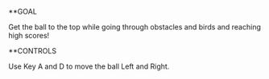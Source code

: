 
**GOAL

Get the ball to the top while going through obstacles and birds and reaching high scores!

**CONTROLS

Use Key A and D to move the ball Left and Right.
